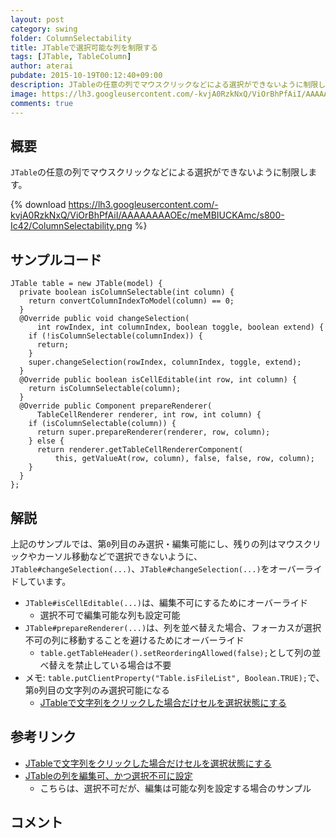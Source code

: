 ```yaml
---
layout: post
category: swing
folder: ColumnSelectability
title: JTableで選択可能な列を制限する
tags: [JTable, TableColumn]
author: aterai
pubdate: 2015-10-19T00:12:40+09:00
description: JTableの任意の列でマウスクリックなどによる選択ができないように制限します。
image: https://lh3.googleusercontent.com/-kvjA0RzkNxQ/ViOrBhPfAiI/AAAAAAAAOEc/meMBIUCKAmc/s800-Ic42/ColumnSelectability.png
comments: true
---
```

## 概要
`JTable`の任意の列でマウスクリックなどによる選択ができないように制限します。

{% download https://lh3.googleusercontent.com/-kvjA0RzkNxQ/ViOrBhPfAiI/AAAAAAAAOEc/meMBIUCKAmc/s800-Ic42/ColumnSelectability.png %}

## サンプルコード
<pre class="prettyprint"><code>JTable table = new JTable(model) {
  private boolean isColumnSelectable(int column) {
    return convertColumnIndexToModel(column) == 0;
  }
  @Override public void changeSelection(
      int rowIndex, int columnIndex, boolean toggle, boolean extend) {
    if (!isColumnSelectable(columnIndex)) {
      return;
    }
    super.changeSelection(rowIndex, columnIndex, toggle, extend);
  }
  @Override public boolean isCellEditable(int row, int column) {
    return isColumnSelectable(column);
  }
  @Override public Component prepareRenderer(
      TableCellRenderer renderer, int row, int column) {
    if (isColumnSelectable(column)) {
      return super.prepareRenderer(renderer, row, column);
    } else {
      return renderer.getTableCellRendererComponent(
          this, getValueAt(row, column), false, false, row, column);
    }
  }
};
</code></pre>

## 解説
上記のサンプルでは、第`0`列目のみ選択・編集可能にし、残りの列はマウスクリックやカーソル移動などで選択できないように、`JTable#changeSelection(...)`、`JTable#changeSelection(...)`をオーバーライドしています。

- `JTable#isCellEditable(...)`は、編集不可にするためにオーバーライド
    - 選択不可で編集可能な列も設定可能
- `JTable#prepareRenderer(...)`は、列を並べ替えた場合、フォーカスが選択不可の列に移動することを避けるためにオーバーライド
    - `table.getTableHeader().setReorderingAllowed(false);`として列の並べ替えを禁止している場合は不要
- メモ: `table.putClientProperty("Table.isFileList", Boolean.TRUE);`で、第`0`列目の文字列のみ選択可能になる
    - [JTableで文字列をクリックした場合だけセルを選択状態にする](http://ateraimemo.com/Swing/TableFileList.html)

<!-- dummy comment line for breaking list -->

## 参考リンク
- [JTableで文字列をクリックした場合だけセルを選択状態にする](http://ateraimemo.com/Swing/TableFileList.html)
- [JTableの列を編集可、かつ選択不可に設定](http://ateraimemo.com/Swing/DisableColumnSelection.html)
    - こちらは、選択不可だが、編集は可能な列を設定する場合のサンプル

<!-- dummy comment line for breaking list -->

## コメント
